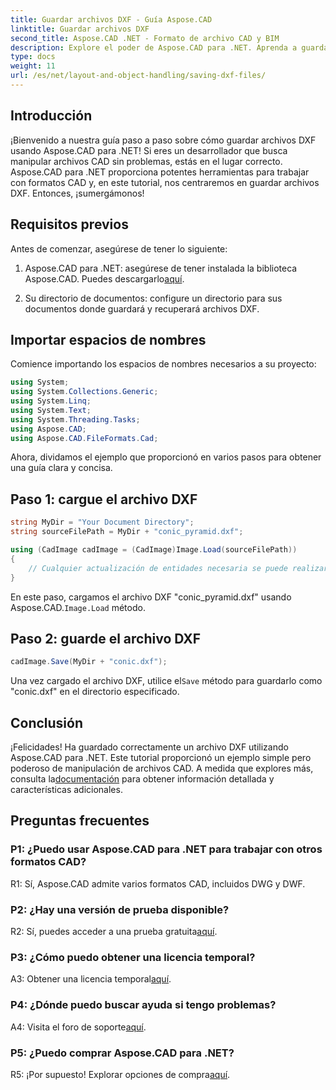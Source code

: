 ```yaml
---
title: Guardar archivos DXF - Guía Aspose.CAD
linktitle: Guardar archivos DXF
second_title: Aspose.CAD .NET - Formato de archivo CAD y BIM
description: Explore el poder de Aspose.CAD para .NET. Aprenda a guardar archivos DXF sin esfuerzo con nuestra guía paso a paso.
type: docs
weight: 11
url: /es/net/layout-and-object-handling/saving-dxf-files/
---
```

## Introducción

¡Bienvenido a nuestra guía paso a paso sobre cómo guardar archivos DXF usando Aspose.CAD para .NET! Si eres un desarrollador que busca manipular archivos CAD sin problemas, estás en el lugar correcto. Aspose.CAD para .NET proporciona potentes herramientas para trabajar con formatos CAD y, en este tutorial, nos centraremos en guardar archivos DXF. Entonces, ¡sumergámonos!

## Requisitos previos

Antes de comenzar, asegúrese de tener lo siguiente:

1.  Aspose.CAD para .NET: asegúrese de tener instalada la biblioteca Aspose.CAD. Puedes descargarlo[aquí](https://releases.aspose.com/cad/net/).

2. Su directorio de documentos: configure un directorio para sus documentos donde guardará y recuperará archivos DXF.

## Importar espacios de nombres

Comience importando los espacios de nombres necesarios a su proyecto:

```csharp
using System;
using System.Collections.Generic;
using System.Linq;
using System.Text;
using System.Threading.Tasks;
using Aspose.CAD;
using Aspose.CAD.FileFormats.Cad;
```

Ahora, dividamos el ejemplo que proporcionó en varios pasos para obtener una guía clara y concisa.

## Paso 1: cargue el archivo DXF

```csharp
string MyDir = "Your Document Directory";
string sourceFilePath = MyDir + "conic_pyramid.dxf";

using (CadImage cadImage = (CadImage)Image.Load(sourceFilePath))
{
    // Cualquier actualización de entidades necesaria se puede realizar aquí.
}
```

En este paso, cargamos el archivo DXF "conic_pyramid.dxf" usando Aspose.CAD.`Image.Load` método.

## Paso 2: guarde el archivo DXF

```csharp
cadImage.Save(MyDir + "conic.dxf");
```

 Una vez cargado el archivo DXF, utilice el`Save` método para guardarlo como "conic.dxf" en el directorio especificado.

## Conclusión

 ¡Felicidades! Ha guardado correctamente un archivo DXF utilizando Aspose.CAD para .NET. Este tutorial proporcionó un ejemplo simple pero poderoso de manipulación de archivos CAD. A medida que explores más, consulta la[documentación](https://reference.aspose.com/cad/net/) para obtener información detallada y características adicionales.

## Preguntas frecuentes

### P1: ¿Puedo usar Aspose.CAD para .NET para trabajar con otros formatos CAD?

R1: Sí, Aspose.CAD admite varios formatos CAD, incluidos DWG y DWF.

### P2: ¿Hay una versión de prueba disponible?

 R2: Sí, puedes acceder a una prueba gratuita[aquí](https://releases.aspose.com/).

### P3: ¿Cómo puedo obtener una licencia temporal?

 A3: Obtener una licencia temporal[aquí](https://purchase.aspose.com/temporary-license/).

### P4: ¿Dónde puedo buscar ayuda si tengo problemas?

 A4: Visita el foro de soporte[aquí](https://forum.aspose.com/c/cad/19).

### P5: ¿Puedo comprar Aspose.CAD para .NET?

 R5: ¡Por supuesto! Explorar opciones de compra[aquí](https://purchase.aspose.com/buy).